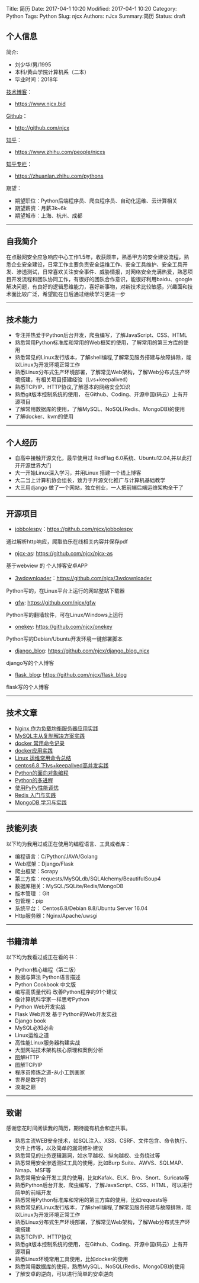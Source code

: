 Title: 简历
Date: 2017-04-1 10:20
Modified: 2017-04-1 10:20
Category: Python
Tags: Python
Slug: njcx
Authors: nJcx
Summary:简历
Status: draft


## 个人信息
简介:

 - 刘少华/男/1995 
 - 本科/黄山学院计算机系（二本） 
 - 毕业时间：2018年
 
[技术博客](https://www.njcx.bid )：
 
 -  https://www.njcx.bid
 
[Github](http://github.com/njcx)：
 
 - http://github.com/njcx 
 
[ 知乎]( https://www.zhihu.com/people/njcxs)：
 
 - https://www.zhihu.com/people/njcxs
 
[知乎专栏](https://zhuanlan.zhihu.com/pythons)：
 
 - https://zhuanlan.zhihu.com/pythons

期望：

- 期望职位：Python后端程序员、爬虫程序员、自动化运维、云计算相关
- 期望薪资：月薪3k~6k
- 期望城市：上海、杭州、成都
---
## 自我简介
在点融网安全应急响应中心工作1.5年，收获颇丰，熟悉甲方的安全建设流程，熟悉企业安全建设，日常工作主要负责安全运维工作、安全工具维护、安全工具开发、渗透测试，日常喜欢关注安全事件、威胁情报，对网络安全充满热爱，熟悉项目开发流程和团队协同工作，有很好的团队合作意识，能很好利用baidu、google解决问题，有良好的逻辑思维能力，喜好新事物，对新技术比较敏感，兴趣面和技术面比较广泛，希望能在日后通过继续学习更进一步


---
## 技术能力

- 专注并热爱于Python后台开发，爬虫编写，了解JavaScript、CSS、HTML
- 熟悉常用Python标准库和常用的Web框架的使用，了解常用的第三方库的使用
- 熟悉常见的Linux发行版本，了解shell编程,了解常见服务搭建与故障排除，能以Linux为开发环境正常工作
- 熟悉Linux分布式生产环境部署，了解常见Web架构，了解Web分布式生产环境搭建，有相关项目搭建经验（Lvs+keepalived）
- 熟悉TCP/IP、HTTP协议,了解基本的网络安全知识
- 熟悉git版本控制系统的使用， 在Github、Coding、开源中国(码云）上有开源项目
- 了解常用数据库的使用，了解MySQL、NoSQL(Redis、MongoDB)的使用
- 了解docker、kvm的使用
---
## 个人经历

- 自高中接触开源文化，最早使用过 RedFlag 6.0系统、Ubuntu12.04,并以此打开开源世界大门
- 大一开始Linux深入学习，并用Linux 搭建一个线上博客
- 大二当上计算机协会组长，致力于开源文化推广与计算机基础教学
- 大三用django 做了一个网站，独立创业，一人把前端后端运维架构全干了
---
## 开源项目

 - [jobbolespy](https://github.com/njcx/jobbolespy)：https://github.com/njcx/jobbolespy
 
  通过解析http响应，爬取伯乐在线相关内容并保存pdf
  
 - [njcx-as](https://github.com/njcx/njcx-as):  https://github.com/njcx/njcx-as 
 
 基于webview 的 个人博客安卓APP
 
 - [3wdownloader](https://github.com/njcx/3wdownloader)：https://github.com/njcx/3wdownloader
 
 Python写的，在Linux平台上运行的网站整站下载器
 
- [gfw](https://github.com/njcx/gfw): https://github.com/njcx/gfw

Python写的翻墙软件，可在Linux/Windows上运行

- [onekey](https://github.com/njcx/onekey): https://github.com/njcx/onekey

Python写的Debian/Ubuntu开发环境一键部署脚本

- [django_blog](https://github.com/njcx/django_blog_njcx): https://github.com/njcx/django_blog_njcx

django写的个人博客

- [flask_blog](https://github.com/njcx/flask_blog): https://github.com/njcx/flask_blog

flask写的个人博客
 
---

## 技术文章
- [Nginx 作为负载均衡服务器应用实践](http://www.njcxs.cc/posts/A7.html)
- [MySQL主从复制解决方案实践](http://www.njcxs.cc/posts/A2.html)
- [docker 常用命令记录](http://www.njcxs.cc/posts/B4.html)
- [docker应用实践](http://www.njcxs.cc/posts/B3.html)
- [Linux 运维常用命令总结](http://www.njcxs.cc/posts/B1.html)
- [centos6.8 下lvs+keepalived高并发实践](http://www.njcxs.cc/posts/A1.html)
- [Python的面向对象编程](http://www.njcxs.cc/posts/B10.html)
- [Python的多进程](http://www.njcxs.cc/posts/C2.html)
- [使用PyPy性能调优](http://www.njcxs.cc/posts/C3.html)
- [Redis 入门与实践](http://www.njcxs.cc/posts/C6.html)
- [MongoDB 学习与实践](http://www.njcxs.cc/posts/C5.html)
---
## 技能列表

以下均为我用过或正在使用的编程语言、工具或者库：

- 编程语言：C/Python/JAVA/Golang
- Web框架：Django/Flask
- 爬虫框架：Scrapy
- 第三方库：requests/MySQLdb/SQLAlchemy/BeautifulSoup4
- 数据库相关：MySQL/SQLite/Redis/MongoDB
- 版本管理 ：Git
- 包管理：pip
- 系统平台： Centos6.8/Debian 8.8/Ubuntu Server 16.04
- Http服务器：Nginx/Apache/uwsgi
---
## 书籍清单
以下均为我看过或正在看的书：

- Python核心编程（第二版）
- 数据与算法 Python语言描述
- Python Cookbook 中文版
- 编写高质量代码 改善Python程序的91个建议
- 像计算机科学家一样思考Python
- Python Web开发实战
- Flask Web开发 基于Python的Web开发实战
- Django book
- MySQL必知必会
- Linux运维之道
- 高性能Linux服务器构建实战
- 大型网站技术架构核心原理和案例分析
- 图解HTTP
- 图解TCP/IP
- 程序员修炼之道-从小工到画家
- 世界是数字的
- 浪潮之巅
---
## 致谢
感谢您花时间阅读我的简历，期待能有机会和您共事。


- 熟悉主流WEB安全技术，如SQL注入、XSS、CSRF、文件包含、命令执行、文件上传等，以及简单的漏洞修补建议
- 熟悉常见的业务逻辑漏洞，如水平越权、纵向越权、业务绕过等
- 熟悉常用安全渗透测试工具的使用，比如Burp Suite、AWVS、SQLMAP、Nmap、MSF等
- 熟悉常用安全开发工具的使用，比如Kafak、ELK、Bro、Snort、Suricata等
- 熟悉Python后台开发、爬虫编写，了解JavaScript、CSS、HTML，可以进行简单的前端开发
- 熟悉常用Python标准库和常用的第三方库的使用，比如requests等
- 熟悉常见的Linux发行版本，了解shell编程,了解常见服务搭建与故障排除，能以Linux为开发环境正常工作
- 熟悉Linux分布式生产环境部署，了解常见Web架构，了解Web分布式生产环境搭建
- 熟悉TCP/IP、HTTP协议
- 熟悉git版本控制系统的使用， 在Github、Coding、开源中国(码云）上有开源项目
- 熟悉Linux环境常用工具使用，比如docker的使用
- 熟悉常用数据库的使用，熟悉MySQL、NoSQL(Redis、MongoDB)的使用
- 了解安卓的逆向，可以进行简单的安卓逆向